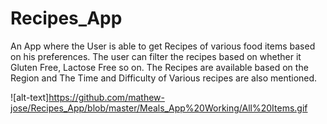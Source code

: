 # Recipes_App
An App where the User is able to get Recipes of various food items based on his preferences.  The user can filter the recipes based on whether it Gluten Free, Lactose Free so on. The Recipes are available based on the Region and The Time and Difficulty of Various recipes are also mentioned.

![alt-text]https://github.com/mathew-jose/Recipes_App/blob/master/Meals_App%20Working/All%20Items.gif
